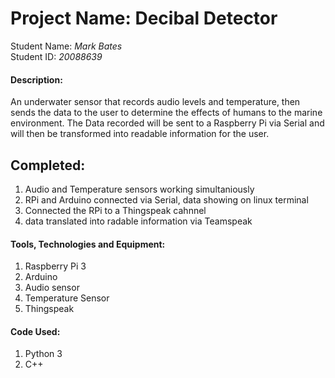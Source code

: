 # Project Name: Decibal Detector

Student Name: *Mark Bates*   
Student ID: *20088639*

#### Description:

An underwater sensor that records audio levels and temperature, then sends the data to the user
to determine the effects of humans to the marine environment. The Data recorded will be sent to
a Raspberry Pi via Serial and will then be transformed into readable information for the user.


## Completed:
1. Audio and Temperature sensors working simultaniously
2. RPi and Arduino connected via Serial, data showing on linux terminal
3. Connected the RPi to a Thingspeak cahnnel
4. data translated into radable information via Teamspeak

#### Tools, Technologies and Equipment:

1. Raspberry Pi 3
2. Arduino
3. Audio sensor
4. Temperature Sensor
5. Thingspeak

#### Code Used:

1. Python 3
2. C++
